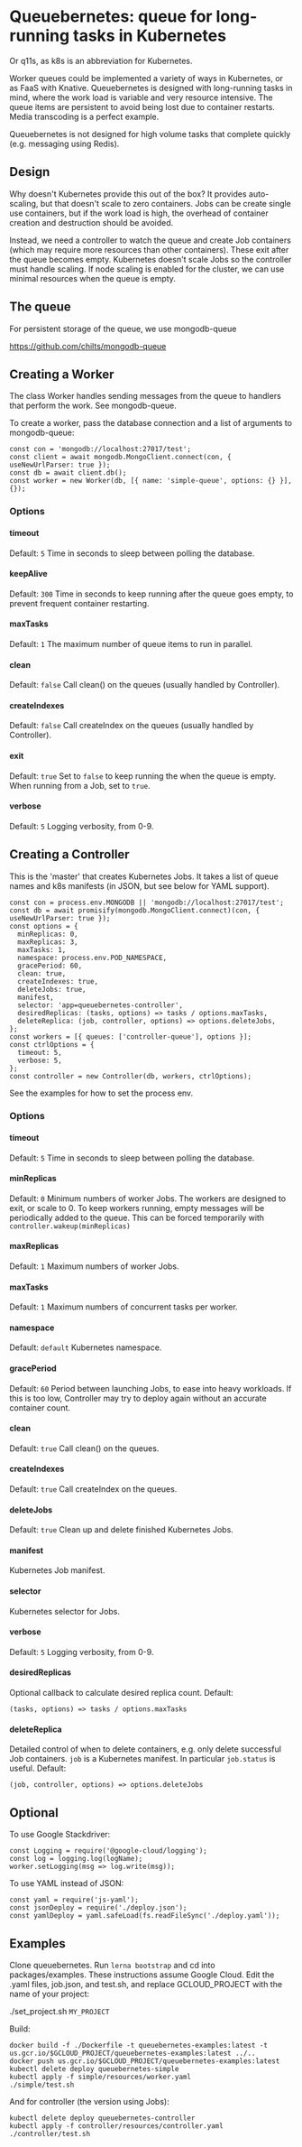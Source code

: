 # Queuebernetes: queue for long-running tasks in Kubernetes #

Or q11s, as k8s is an abbreviation for Kubernetes.

Worker queues could be implemented a variety of ways in Kubernetes, or as FaaS with Knative.  Queuebernetes is designed with long-running tasks in mind, where the work load is variable and very resource intensive.  The queue items are persistent to avoid being lost due to container restarts.  Media transcoding is a perfect example.

Queuebernetes is not designed for high volume tasks that complete quickly (e.g. messaging using Redis).

## Design ##

Why doesn't Kubernetes provide this out of the box?  It provides auto-scaling, but that doesn't scale to zero containers.  Jobs can be create single use containers, but if the work load is high, the overhead of container creation and destruction should be avoided.

Instead, we need a controller to watch the queue and create Job containers (which may require more resources than other containers).  These exit after the queue becomes empty.  Kubernetes doesn't scale Jobs so the controller must handle scaling.  If node scaling is enabled for the cluster, we can use minimal resources when the queue is empty.

## The queue ##

For persistent storage of the queue, we use mongodb-queue

https://github.com/chilts/mongodb-queue

## Creating a Worker ##

The class Worker handles sending messages from the queue to handlers that perform the work.  See mongodb-queue.

To create a worker, pass the database connection and a list of arguments to mongodb-queue:

```
const con = 'mongodb://localhost:27017/test';
const client = await mongodb.MongoClient.connect(con, { useNewUrlParser: true });
const db = await client.db();
const worker = new Worker(db, [{ name: 'simple-queue', options: {} }], {});
```

### Options ###

#### timeout ####
Default: `5`
Time in seconds to sleep between polling the database.

#### keepAlive ####
Default: `300`
Time in seconds to keep running after the queue goes empty, to prevent frequent container restarting.

#### maxTasks ####
Default: `1`
The maximum number of queue items to run in parallel.

#### clean ####
Default: `false`
Call clean() on the queues (usually handled by Controller).

#### createIndexes ####
Default: `false`
Call createIndex on the queues (usually handled by Controller).

#### exit ####
Default: `true`
Set to `false` to keep running the when the queue is empty.  When running from a Job, set to `true`.

#### verbose ####
Default: `5`
Logging verbosity, from 0-9.

## Creating a Controller ##

This is the 'master' that creates Kubernetes Jobs.  It takes a list of queue names and k8s manifests (in JSON, but see below for YAML support).

```
const con = process.env.MONGODB || 'mongodb://localhost:27017/test';
const db = await promisify(mongodb.MongoClient.connect)(con, { useNewUrlParser: true });
const options = {
  minReplicas: 0,
  maxReplicas: 3,
  maxTasks: 1,
  namespace: process.env.POD_NAMESPACE,
  gracePeriod: 60,
  clean: true,
  createIndexes: true,
  deleteJobs: true,
  manifest,
  selector: 'app=queuebernetes-controller',
  desiredReplicas: (tasks, options) => tasks / options.maxTasks,
  deleteReplica: (job, controller, options) => options.deleteJobs,
};
const workers = [{ queues: ['controller-queue'], options }];
const ctrlOptions = {
  timeout: 5,
  verbose: 5,
};
const controller = new Controller(db, workers, ctrlOptions);
```

See the examples for how to set the process env.

### Options ###

#### timeout ####
Default: `5`
Time in seconds to sleep between polling the database.

#### minReplicas ####
Default: `0`
Minimum numbers of worker Jobs.  The workers are designed to exit, or scale to 0.  To keep workers running, empty messages
will be periodically added to the queue.  This can be forced temporarily with ```controller.wakeup(minReplicas)```

#### maxReplicas ####
Default: `1`
Maximum numbers of worker Jobs.

#### maxTasks ####
Default: `1`
Maximum numbers of concurrent tasks per worker.

#### namespace ####
Default: `default`
Kubernetes namespace.

#### gracePeriod ####
Default: `60`
Period between launching Jobs, to ease into heavy workloads.
If this is too low, Controller may try to deploy again without an accurate container count.

#### clean ####
Default: `true`
Call clean() on the queues.

#### createIndexes ####
Default: `true`
Call createIndex on the queues.

#### deleteJobs ####
Default: `true`
Clean up and delete finished Kubernetes Jobs.

#### manifest ####
Kubernetes Job manifest.

#### selector ####
Kubernetes selector for Jobs.

#### verbose ####
Default: `5`
Logging verbosity, from 0-9.

#### desiredReplicas ###
Optional callback to calculate desired replica count.
Default:
```
(tasks, options) => tasks / options.maxTasks
```

#### deleteReplica ###
Detailed control of when to delete containers,
e.g. only delete successful Job containers.
`job` is a Kubernetes manifest.  In particular `job.status` is useful.
Default:
```
(job, controller, options) => options.deleteJobs
```

## Optional ##
To use Google Stackdriver:
```
const Logging = require('@google-cloud/logging');
const log = logging.log(logName);
worker.setLogging(msg => log.write(msg));
```
To use YAML instead of JSON:
```
const yaml = require('js-yaml');
const jsonDeploy = require('./deploy.json');
const yamlDeploy = yaml.safeLoad(fs.readFileSync('./deploy.yaml'));
```

## Examples ##
Clone queuebernetes.  Run ```lerna bootstrap``` and cd into packages/examples.  These instructions assume Google Cloud.  Edit the .yaml files, job.json, and test.sh, and replace GCLOUD_PROJECT with the name of your project:

./set_project.sh `MY_PROJECT`

Build:
```
docker build -f ./Dockerfile -t queuebernetes-examples:latest -t us.gcr.io/$GCLOUD_PROJECT/queuebernetes-examples:latest ../..
docker push us.gcr.io/$GCLOUD_PROJECT/queuebernetes-examples:latest
kubectl delete deploy queuebernetes-simple
kubectl apply -f simple/resources/worker.yaml
./simple/test.sh
```

And for controller (the version using Jobs):
```
kubectl delete deploy queuebernetes-controller
kubectl apply -f controller/resources/controller.yaml
./controller/test.sh
```
